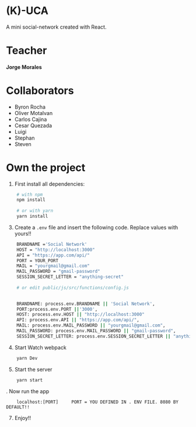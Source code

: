 # (K)-UCA

A mini social-network created with React.
# Teacher

#### Jorge Morales

# Collaborators

* Byron Rocha
* Oliver Motalvan
* Carlos Cajina
* Cesar Quezada
* Luigi
* Stephan
* Steven 

    
    
    
    
    
    

    

# Own the project

1. First install all dependencies:

  

``` bash
    # with npm
    npm install
    
    # or with yarn
    yarn install
 ```

    
    
    
    
    
    
    

3. Create a `.env` file and insert the following code. Replace values with yours!!

    
    
    
    
    
    

``` bash
    BRANDNAME ='Social Network'
    HOST = "http://localhost:3000"
    API = "https://app.com/api/"
    PORT = YOUR_PORT
    MAIL = "yourgmail@gmail.com"
    MAIL_PASSWORD = "gmail-password"
    SESSION_SECRET_LETTER = "anything-secret"
    
    # or edit public/js/src/functions/config.js
    

    BRANDNAME: process.env.BRANDNAME || 'Social Network',
    PORT:process.env.PORT ||'3000',
    HOST: process.env.HOST || "http://localhost:3000"
    API: process.env.API || "https://app.com/api/",
    MAIL: process.env.MAIL_PASSWORD || "yourgmail@gmail.com",
    MAIL_PASSWORD: process.env.MAIL_PASSWORD || "gmail-password",
    SESSION_SECRET_LETTER: process.env.SESSION_SECRET_LETTER || "anything-secret",
```

  4. Start Watch webpack

``` javascript
    yarn Dev
``` 
5. Start the server

```javascript
    yarn start
``` 
. Now run the app

``` javacript
    localhost:[PORT]     PORT = YOU DEFINED IN . ENV FILE. 8080 BY DEFAULT!!
```    

7. Enjoy!!

